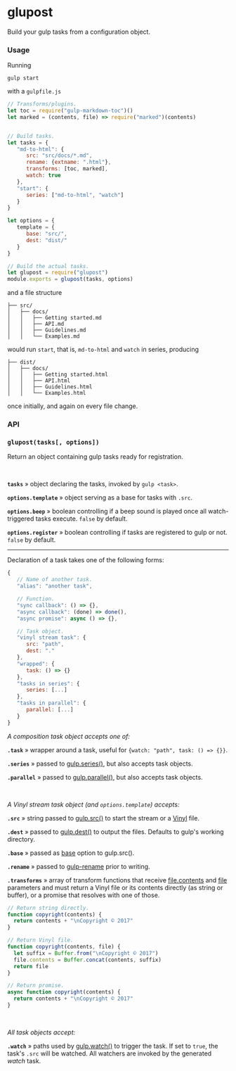 # glupost

Build your gulp tasks from a configuration object.


### Usage

Running

```
gulp start
```

with a `gulpfile.js`

```javascript
// Transforms/plugins.
let toc = require("gulp-markdown-toc")()
let marked = (contents, file) => require("marked")(contents)


// Build tasks.
let tasks = {
   "md-to-html": {
      src: "src/docs/*.md",
      rename: {extname: ".html"},
      transforms: [toc, marked],
      watch: true
   },
   "start": {
      series: ["md-to-html", "watch"]
   }
}

let options = {
   template = {
      base: "src/",
      dest: "dist/"
   }
}

// Build the actual tasks.
let glupost = require("glupost")
module.exports = glupost(tasks, options)
```

and a file structure

```
├── src/
│   ├── docs/
│   │   ├── Getting started.md
│   │   ├── API.md
│   │   ├── Guidelines.md
│   │   └── Examples.md
```

would run `start`, that is, `md-to-html` and `watch` in series, producing

```
├── dist/
│   ├── docs/
│   │   ├── Getting started.html
│   │   ├── API.html
│   │   ├── Guidelines.html
│   │   └── Examples.html
```

once initially, and again on every file change.


### API

### `glupost(tasks[, options])`

Return an object containing gulp tasks ready for registration.

<br>

__`tasks`__ » object declaring the tasks, invoked by `gulp <task>`.

__`options.template`__ » object serving as a base for tasks with `.src`.

__`options.beep`__ » boolean controlling if a beep sound is played once all watch-triggered tasks execute. `false` by default.

__`options.register`__ » boolean controlling if tasks are registered to gulp or not. `false` by default.


-----

Declaration of a task takes one of the following forms:

```javascript
{
   // Name of another task.
   "alias": "another task",

   // Function.
   "sync callback": () => {},
   "async callback": (done) => done(),
   "async promise": async () => {},

   // Task object.
   "vinyl stream task": {
      src: "path",
      dest: "."
   },
   "wrapped": {
      task: () => {}
   },
   "tasks in series": {
      series: [...]
   },
   "tasks in parallel": {
      parallel: [...]
   }
}
```

_A composition task object accepts one of:_

__`.task`__ » wrapper around a task, useful for `{watch: "path", task: () => {}}`.

__`.series`__ » passed to [gulp.series()](https://gulpjs.com/docs/en/api/series), but also accepts task objects.

__`.parallel`__ » passed to [gulp.parallel()](https://gulpjs.com/docs/en/api/parallel), but also accepts task objects.


<br>

_A Vinyl stream task object (and `options.template`) accepts:_

__`.src`__ » string passed to [gulp.src()](https://gulpjs.com/docs/en/api/src) to start the stream or a [Vinyl](https://gulpjs.com/docs/en/api/vinyl) file.

__`.dest`__ » passed to [gulp.dest()](https://gulpjs.com/docs/en/api/dest) to output the files. Defaults to gulp's working directory.

__`.base`__ » passed as [base](https://gulpjs.com/docs/en/api/src#options) option to gulp.src().

__`.rename`__ » passed to [gulp-rename](https://github.com/hparra/gulp-rename) prior to writing.

__`.transforms`__ » array of transform functions that receive [file.contents](https://gulpjs.com/docs/en/api/vinyl#options) and [file](https://gulpjs.com/docs/en/api/vinyl) parameters and must return a Vinyl file or its contents directly (as string or buffer), or a promise that resolves with one of those.

  ```javascript
  // Return string directly.
  function copyright(contents) {
    return contents + "\nCopyright © 2017"
  }

  // Return Vinyl file.
  function copyright(contents, file) {
    let suffix = Buffer.from("\nCopyright © 2017")
    file.contents = Buffer.concat(contents, suffix)
    return file
  }

  // Return promise.
  async function copyright(contents) {
    return contents + "\nCopyright © 2017"
  }
  ```

<br>

_All task objects accept:_

__`.watch`__ » paths used by [gulp.watch()](https://gulpjs.com/docs/en/api/watch) to trigger the task. If set to `true`, the task's `.src` will be watched. All watchers are invoked by the generated _watch_ task.
